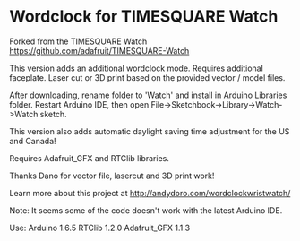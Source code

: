 Wordclock for TIMESQUARE Watch
================

Forked from the TIMESQUARE Watch https://github.com/adafruit/TIMESQUARE-Watch

This version adds an additional wordclock mode. Requires additional faceplate. Laser cut or 3D print based on the provided vector / model files. 

After downloading, rename folder to 'Watch' and install in Arduino Libraries folder. Restart Arduino IDE, then open File->Sketchbook->Library->Watch->Watch sketch.

This version also adds automatic daylight saving time adjustment for the US and Canada!

Requires Adafruit_GFX and RTClib libraries.

Thanks Dano for vector file, lasercut and 3D print work!

Learn more about this project at http://andydoro.com/wordclockwristwatch/

Note: It seems some of the code doesn't work with the latest Arduino IDE. 

Use:
Arduino 1.6.5
RTClib 1.2.0
Adafruit_GFX 1.1.3

